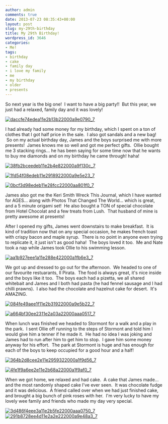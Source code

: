 ```yaml
---
author: admin
comments: true
date: 2013-07-23 08:35:43+00:00
layout: post
slug: my-29th-birthday
title: My 29th Birthday!
wordpress_id: 3646
categories:
- Me!
tags:
- birthday
- cake
- family day
- i love my family
- me
- my birthday
- older
- presents
---
```


So next year is the big one!  I want to have a big party!!  But this year, we just had a relaxed, family day and it was lovely!

[![daccfe74edea11e2b13b22000a9e0790_7](http://www.outmumbered.com/wp-content/uploads/2013/07/daccfe74edea11e2b13b22000a9e0790_7-300x300.jpg)](http://www.outmumbered.com/wp-content/uploads/2013/07/daccfe74edea11e2b13b22000a9e0790_7.jpg)

I had already had some money for my birthday, which I spent on a ton of clothes that I got half price in the sale.  I also got sandals and a new bag!  So on my actual birthday day, James and the boys surprised me with more presents!  James knows me so well and got me perfect gifts.  Ollie bought me 3 stacking rings... he has been saying for some time now that he wants to buy me diamonds and on my birthday he came through! haha!

[![38fb2bceedeb11e2b4e822000a9f130c_7](http://www.outmumbered.com/wp-content/uploads/2013/07/38fb2bceedeb11e2b4e822000a9f130c_7-300x300.jpg)](http://www.outmumbered.com/wp-content/uploads/2013/07/38fb2bceedeb11e2b4e822000a9f130c_7.jpg)

[![1fd54f08edeb11e2918922000a9e5e23_7](http://www.outmumbered.com/wp-content/uploads/2013/07/1fd54f08edeb11e2918922000a9e5e23_7-300x300.jpg)](http://www.outmumbered.com/wp-content/uploads/2013/07/1fd54f08edeb11e2918922000a9e5e23_7.jpg)

[![0bcf3d98edeb11e28fcc22000aa801f0_7](http://www.outmumbered.com/wp-content/uploads/2013/07/0bcf3d98edeb11e28fcc22000aa801f0_7-300x300.jpg)](http://www.outmumbered.com/wp-content/uploads/2013/07/0bcf3d98edeb11e28fcc22000aa801f0_7.jpg)

James also got me the Keri Smith Wreck This Journal, which I have wanted for AGES... along with Photos That Changed The World... which is great, and a 5 minute origami set!  He also bought a TON of special chocolate from Hotel Chocolat and a few treats from Lush.  That husband of mine is pretty awesome at presents!

After I opened my gifts, James went downstairs to make breakfast.  It is kind of tradition now that on any special occasion, he makes french toast with crispy bacon and maple syrup.  There is no point in anyone even trying to replicate it, it just isn't as good haha!  The boys loved it too.  Me and Nate took a nap while James took Ollie to his swimming lesson.

[![aa1b927eee1a11e288e422000a1fb6e3_7](http://www.outmumbered.com/wp-content/uploads/2013/07/aa1b927eee1a11e288e422000a1fb6e3_7-300x300.jpg)](http://www.outmumbered.com/wp-content/uploads/2013/07/aa1b927eee1a11e288e422000a1fb6e3_7.jpg)

We got up and dressed to go out for the afternoon.  We headed to one of our favourite restuarants, Il Pirata.  The food is always great, it's nice inside and the boys like it too.  The boys each had a pizetta, we all shared whitebait and James and I both had pasta (he had fennel sausage and I had chilli prawns).  I also had the chocolate and hazelnut cake for desert.  It's AMAZING.

[![084fe49aee1f11e2b31922000a9e5b22_7](http://www.outmumbered.com/wp-content/uploads/2013/07/084fe49aee1f11e2b31922000a9e5b22_7-300x300.jpg)](http://www.outmumbered.com/wp-content/uploads/2013/07/084fe49aee1f11e2b31922000a9e5b22_7.jpg)

[![a664bf30ee2311e2a03a22000aaa0517_7](http://www.outmumbered.com/wp-content/uploads/2013/07/a664bf30ee2311e2a03a22000aaa0517_7-300x300.jpg)](http://www.outmumbered.com/wp-content/uploads/2013/07/a664bf30ee2311e2a03a22000aaa0517_7.jpg)

When lunch was finished we headed to Stormont for a walk and a play in the park.  I sent Ollie off running to the steps of Stormont and told him I would give him a tenner if he made it.  He had no idea I was joking and James had to run after him to get him to stop.  I gave him some money anyway for his effort.  The park at Stormont is huge and has enough for each of the boys to keep occupied for a good hour and a half!

[![364b2d8cee2e11e2959322000a1f9d56_7](http://www.outmumbered.com/wp-content/uploads/2013/07/364b2d8cee2e11e2959322000a1f9d56_7-300x300.jpg)](http://www.outmumbered.com/wp-content/uploads/2013/07/364b2d8cee2e11e2959322000a1f9d56_7.jpg)

[![4fe1f9a6ee2e11e2b68a22000a1f9af0_7](http://www.outmumbered.com/wp-content/uploads/2013/07/4fe1f9a6ee2e11e2b68a22000a1f9af0_7-300x300.jpg)](http://www.outmumbered.com/wp-content/uploads/2013/07/4fe1f9a6ee2e11e2b68a22000a1f9af0_7.jpg)

When we got home, we relaxed and had cake.  A cake that James made... and the most randomly shaped cake I've ever seen.  It was chocolate fudge and it was delicious.  A friend called over when we had just finished cake, and brought a big bunch of pink roses with her.  I'm very lucky to have my lovely wee family and friends who made my day very special.

[![3d486f4eee3a11e2b5fe22000aaa0750_7](http://www.outmumbered.com/wp-content/uploads/2013/07/3d486f4eee3a11e2b5fe22000aaa0750_7-300x300.jpg)](http://www.outmumbered.com/wp-content/uploads/2013/07/3d486f4eee3a11e2b5fe22000aaa0750_7.jpg) [![291b8728ee4d11e2a2e222000a9e48a3_7](http://www.outmumbered.com/wp-content/uploads/2013/07/291b8728ee4d11e2a2e222000a9e48a3_7-300x300.jpg)](http://www.outmumbered.com/wp-content/uploads/2013/07/291b8728ee4d11e2a2e222000a9e48a3_7.jpg)
